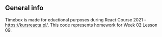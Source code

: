## **General info**

Timebox is made for eductional purposes during React Course 2021 - https://kursreacta.pl/.
This code represents homework for Week 02 Lesson 09.